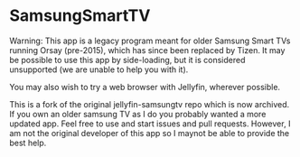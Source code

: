 # SamsungSmartTV

Warning: This app is a legacy program meant for older Samsung Smart TVs running Orsay (pre-2015), which has since been replaced by Tizen. It may be possible to use this app by side-loading, but it is considered unsupported (we are unable to help you with it).

You may also wish to try a web browser with Jellyfin, wherever possible.

This is a fork of the original jellyfin-samsungtv repo which is now archived. If you own an older samsung TV as I do you probably wanted a more updated app. Feel free to use and start issues and pull requests. However, I am not the original developer of this app so I maynot be able to provide the best help.
